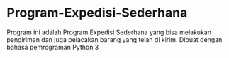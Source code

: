 # Program-Expedisi-Sederhana
Program ini adalah Program Expedisi Sederhana yang bisa melakukan pengiriman dan juga pelacakan barang yang telah di kirim. Dibuat dengan bahasa pemrograman Python 3
